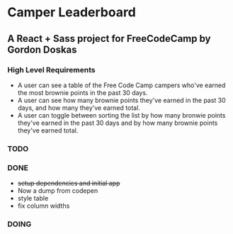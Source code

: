 # Camper Leaderboard
## A React + Sass project for FreeCodeCamp by Gordon Doskas


### High Level Requirements

- A user can see a table of the Free Code Camp campers who've earned the most brownie points in the past 30 days.
- A user can see how many brownie points they've earned in the past 30 days, and how many they've earned total.
- A user can toggle between sorting the list by how many bronwie points they've earned in the past 30 days and by how many brownie points they've earned total.


### TODO

### DONE
- ~~setup dependencies and initial app~~
- Now a dump from codepen
- style table
- fix column widths

### DOING
